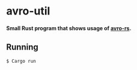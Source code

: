 # avro-util

#### Small Rust program that shows usage of [avro-rs](https://github.com/flavray/avro-rs).

## Running
```
$ Cargo run
```
